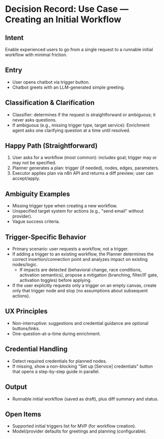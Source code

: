 # Decision Record: Use Case — Creating an Initial Workflow

## Intent
Enable experienced users to go from a single request to a runnable initial workflow with minimal friction.

## Entry
- User opens chatbot via trigger button.
- Chatbot greets with an LLM-generated simple greeting.

## Classification & Clarification
- Classifier: determines if the request is straightforward or ambiguous; it never asks questions.
- If ambiguous (e.g., missing trigger type, target service): Enrichment agent asks one clarifying question at a time until resolved.

## Happy Path (Straightforward)
1. User asks for a workflow (most common): includes goal; trigger may or may not be specified.
2. Planner generates a plan: trigger (if needed), nodes, edges, parameters.
3. Executor applies plan via n8n API and returns a diff preview; user can accept/apply.

## Ambiguity Examples
- Missing trigger type when creating a new workflow.
- Unspecified target system for actions (e.g., "send email" without provider).
- Vague success criteria.

## Trigger-Specific Behavior
- Primary scenario: user requests a workflow, not a trigger.
- If adding a trigger to an existing workflow, the Planner determines the correct insertion/connection point and analyzes impact on existing nodes/logic.
  - If impacts are detected (behavioral change, race conditions, activation semantics), propose a mitigation (branching, filter/IF gate, activation toggles) before applying.
- If the user explicitly requests only a trigger on an empty canvas, create only that trigger node and stop (no assumptions about subsequent actions).

## UX Principles
- Non-interruptive: suggestions and credential guidance are optional buttons/links.
- One-question-at-a-time during enrichment.

## Credential Handling
- Detect required credentials for planned nodes.
- If missing, show a non-blocking "Set up [Service] credentials" button that opens a step-by-step guide in parallel.

## Output
- Runnable initial workflow (saved as draft), plus diff summary and status.

## Open Items
- Supported initial triggers list for MVP (for workflow creation).
- Model/provider defaults for greetings and planning (configurable).


